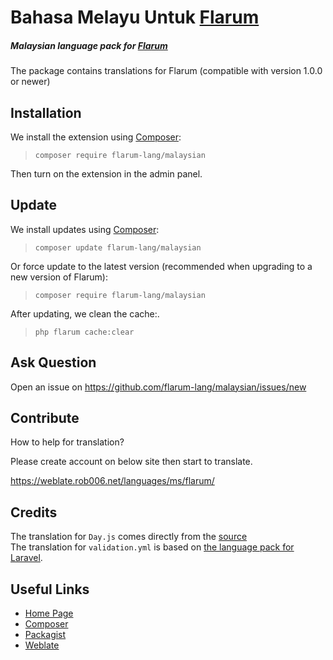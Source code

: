 # Bahasa Melayu Untuk <a href="https://discuss.flarum.org/d/3787">Flarum</a>

<h5>Malaysian language pack for <a href="https://flarum.org">Flarum</a></h5>

The package contains translations for Flarum (compatible with version 1.0.0 or newer)

## Installation

We install the extension using [Composer](https://getcomposer.org/):

> `composer require flarum-lang/malaysian `

Then turn on the extension in the admin panel.

## Update

We install updates using [Composer](https://getcomposer.org/):

> `composer update flarum-lang/malaysian`

Or force update to the latest version (recommended when upgrading to a new version of Flarum):

> `composer require flarum-lang/malaysian`

After updating, we clean the cache:.

> `php flarum cache:clear`

## Ask Question

Open an issue on https://github.com/flarum-lang/malaysian/issues/new

## Contribute

How to help for translation?

Please create account on below site then start to translate.

https://weblate.rob006.net/languages/ms/flarum/

## Credits

The translation for `Day.js` comes directly from the [source](https://github.com/iamkun/dayjs/blob/v1.10.6/src/locale/ms-my.js)<br />
The translation for `validation.yml` is based on [the language pack for Laravel](https://github.com/Laravel-Lang/lang/blob/10.1.3/locales/ms/validation.php).

## Useful Links

* [Home Page](https://flarum.org)
* [Composer](https://getcomposer.org)
* [Packagist](https://packagist.org)
* [Weblate](https://weblate.org)
